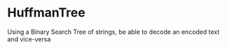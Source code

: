# HuffmanTree
Using a Binary Search Tree of strings, be able to decode an encoded text and vice-versa
